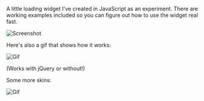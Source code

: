 A little loading widget I've created in JavaScript as an experiment. 
There are working examples included so you can figure out how to use the widget real fast.

![Screenshot](https://github.com/Dusan-Dimitric/loading-bar.js/blob/master/examples/example1/ss1.png)

Here's also a gif that shows how it works:

![Gif](https://github.com/Dusan-Dimitric/loading-bar.js/blob/master/examples/examples.gif)

(Works with jQuery or without!)

Some more skins:

![Gif](https://raw.githubusercontent.com/Dusan-Dimitric/loading-bar/master/skins/skins.png)